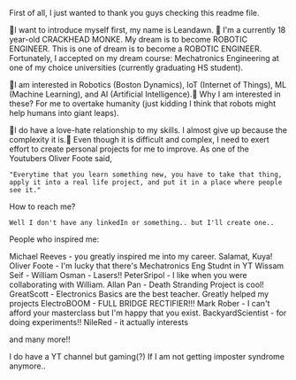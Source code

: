 First of all, I just wanted to thank you guys checking this readme file.

👋I want to introduce myself first, my name is Leandawn. 👋
I'm a currently 18 year-old CRACKHEAD MONKE. My dream is to become ROBOTIC ENGINEER.
This is one of dream is to become a ROBOTIC ENGINEER. 
Fortunately, I accepted on my dream course: Mechatronics Engineering at one of my choice universities (currently graduating HS student).

🌱I am interested in Robotics (Boston Dynamics), IoT (Internet of Things), ML (Machine Learning), and AI (Artificial Intelligence).🌱
Why I am interested in these? For me to overtake humanity (just kidding I think that robots might help humans into giant leaps).

🌱I do have a love-hate relationship to my skills. I almost give up because the complexity it is.🌱
Even though it is difficult and complex, I need to exert effort to create personal projects for me to improve.
As one of the Youtubers Oliver Foote said,

    "Everytime that you learn something new, you have to take that thing,
    apply it into a real life project, and put it in a place where people see it."
    
How to reach me?

    Well I don't have any linkedIn or something.. but I'll create one..
    

People who inspired me:

Michael Reeves - you greatly inspired me into my career. Salamat, Kuya!
Oliver Foote - I'm lucky that there's Mechatronics Eng Studnt in YT
Wissam Seif - 
William Osman - Lasers!!
PeterSripol - I like when you were collaborating with William.
Allan Pan - Death Stranding Project is cool!
GreatScott - Electronics Basics are the best teacher. Greatly helped my projects
ElectroBOOM - FULL BRIDGE RECTIFIER!!!
Mark Rober - I can't afford your masterclass but I'm happy that you exist.
BackyardScientist - for doing experiments!!
NileRed - it actually interests

and many more!!
    
I do have a YT channel but gaming(?) If I am not getting imposter syndrome anymore..
<!---
leandawn-lab/leandawn-lab is a ✨ special ✨ repository because its `README.md` (this file) appears on your GitHub profile.
You can click the Preview link to take a look at your changes.
--->

